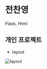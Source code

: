 # 전찬영
Flask, Html

## 개인 프로젝트
* layout

![layout](https://user-images.githubusercontent.com/63387116/99530566-d5222880-29e4-11eb-8138-e4f30e9e1bd4.jpg)
